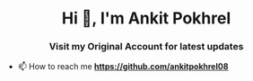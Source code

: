 <h1 align="center">Hi 👋, I'm Ankit Pokhrel</h1>
<h3 align="center">Visit my Original Account for latest updates</h3>

- 📫 How to reach me **https://github.com/ankitpokhrel08**
